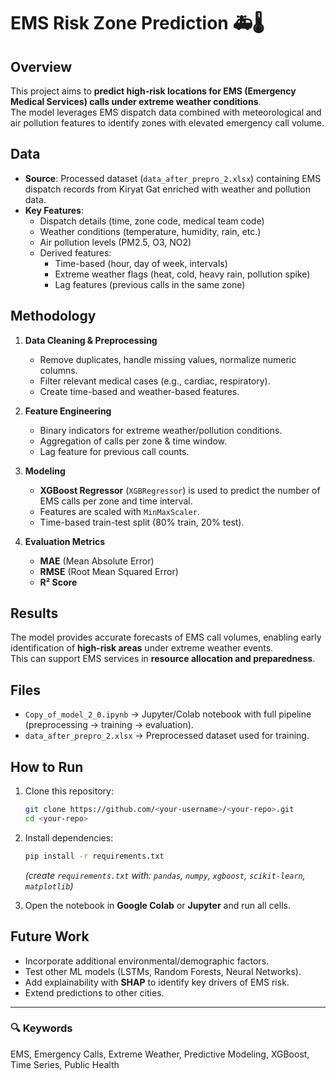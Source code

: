 # EMS Risk Zone Prediction 🚑🌡️

## Overview
This project aims to **predict high-risk locations for EMS (Emergency Medical Services) calls under extreme weather conditions**.  
The model leverages EMS dispatch data combined with meteorological and air pollution features to identify zones with elevated emergency call volume.

## Data
- **Source**: Processed dataset (`data_after_prepro_2.xlsx`) containing EMS dispatch records from Kiryat Gat enriched with weather and pollution data.  
- **Key Features**:
  - Dispatch details (time, zone code, medical team code)  
  - Weather conditions (temperature, humidity, rain, etc.)  
  - Air pollution levels (PM2.5, O3, NO2)  
  - Derived features:
    - Time-based (hour, day of week, intervals)  
    - Extreme weather flags (heat, cold, heavy rain, pollution spike)  
    - Lag features (previous calls in the same zone)  

## Methodology
1. **Data Cleaning & Preprocessing**  
   - Remove duplicates, handle missing values, normalize numeric columns.  
   - Filter relevant medical cases (e.g., cardiac, respiratory).  
   - Create time-based and weather-based features.  

2. **Feature Engineering**  
   - Binary indicators for extreme weather/pollution conditions.  
   - Aggregation of calls per zone & time window.  
   - Lag feature for previous call counts.  

3. **Modeling**  
   - **XGBoost Regressor** (`XGBRegressor`) is used to predict the number of EMS calls per zone and time interval.  
   - Features are scaled with `MinMaxScaler`.  
   - Time-based train-test split (80% train, 20% test).  

4. **Evaluation Metrics**  
   - **MAE** (Mean Absolute Error)  
   - **RMSE** (Root Mean Squared Error)  
   - **R² Score**  

## Results
The model provides accurate forecasts of EMS call volumes, enabling early identification of **high-risk areas** under extreme weather events.  
This can support EMS services in **resource allocation and preparedness**.

## Files
- `Copy_of_model_2_0.ipynb` → Jupyter/Colab notebook with full pipeline (preprocessing → training → evaluation).  
- `data_after_prepro_2.xlsx` → Preprocessed dataset used for training.  

## How to Run
1. Clone this repository:  
   ```bash
   git clone https://github.com/<your-username>/<your-repo>.git
   cd <your-repo>
   ```
2. Install dependencies:  
   ```bash
   pip install -r requirements.txt
   ```
   *(create `requirements.txt` with: `pandas`, `numpy`, `xgboost`, `scikit-learn`, `matplotlib`)*  

3. Open the notebook in **Google Colab** or **Jupyter** and run all cells.

## Future Work
- Incorporate additional environmental/demographic factors.  
- Test other ML models (LSTMs, Random Forests, Neural Networks).  
- Add explainability with **SHAP** to identify key drivers of EMS risk.  
- Extend predictions to other cities.  

---

### 🔍 Keywords
EMS, Emergency Calls, Extreme Weather, Predictive Modeling, XGBoost, Time Series, Public Health
